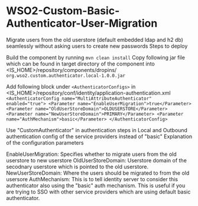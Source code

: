 # WSO2-Custom-Basic-Authenticator-User-Migration

Migrate users from the old userstore (default embedded ldap and h2 db) seamlessly without asking users to create new passwords
Steps to deploy

Build the component by running `mvn clean install`
Copy following jar file which can be found in target directory of the component into <IS_HOME>/repository/components/dropins/ `org.wso2.custom.authenticator.local-1.0.0.jar`

Add following block under `<AuthenticatorConfigs>` in <IS_HOME>/repository/conf/identity/application-authentication.xml
   `<AuthenticatorConfig name="MultiAttributeAuthenticator" enabled="true">
        <Parameter name="EnableUserMigration">true</Parameter>
        <Parameter name="OldUserStoreDomain">OLDUSERSTORE</Parameter>
        <Parameter name="NewUserStoreDomain">PRIMARY</Parameter>
        <Parameter name="AuthMechanism">basic</Parameter>
    </AuthenticatorConfig>`
  
Use "CustomAuthenticator" in authentication steps in Local and Outbound authentication config of the service providers instead of "basic"
Explanation of the configuration parameters

EnableUserMigration: Specifies whether to migrate users from the old userstore to new userstore
OldUserStoreDomain: Userstore domain of the secodnary userstore which is pointed to the old userstore.
NewUserStoreDomain: Where the users should be migrated to from the old usersore
AuthMechanism: This is to tell identity server to consider this authenticator also using the "basic" auth mechanism. This is useful if you are trying to SSO with other service providers which are using default basic authenticator.
